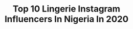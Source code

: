 ---
title: Top 10 Lingerie Instagram Influencers In Nigeria In 2020
description: >-
  Find top lingerie Instagram influencers in Nigeria in 2020. Most popular hashtags: #explore #model #explorepage #fashion.
platform: Instagram
profiles:
  - username: "isabella_georgewill"
    fullname: >-
      🌺ISABELLA GEORGEWILL🌺
    location: "Nigeria"
    followers: 92167
    engagement: 125
    commentsToLikes: 0.039451
    id: ck5hrhr9wuwha0i11f8cqkuk4
    verified: false
    hashtags: "#stayhome, #what"
  - username: "quick_steph"
    fullname: >-
      QUEEN STEPHANIE 👑🇦🇺🇳🇬
    location: "Nigeria"
    followers: 20757
    engagement: 1294
    commentsToLikes: 0.033272
    id: ck5hg8n5y1i6r0i11qldvz7qf
    verified: false
    hashtags: "#elegant, #crystalteeth, #influencer, #styleinspo"
  - username: "kythegod__"
    fullname: >-
      𝑶𝒚𝒆𝒏𝒊𝒚𝒊 𝑲𝒆𝒍𝒍𝒚 {𝑲𝒀}
    location: "Nigeria"
    followers: 17131
    engagement: 538
    commentsToLikes: 0.047409
    id: ck5hrhtjfuwl10i11tteb56zq
    verified: false
    hashtags: "#model, #actor, #exploretocreate, #exploring"
  - username: "__stephaaany"
    fullname: >-
      Stephanie Onyenso
    location: "Nigeria"
    followers: 4616
    engagement: 1473
    commentsToLikes: 0.051503
    id: ck5hg5h6210rv0i11hvegsk2n
    verified: false
    hashtags: "#beautifulangel, #gothic, #skinlikemilk, #queen"
  - username: "frankiefrankphotos"
    fullname: >-
      Frankie Frank Photography
    location: "Nigeria"
    followers: 6424
    engagement: 1016
    commentsToLikes: 0.018476
    id: ck5hdgxfcndko0i111kfnigjy
    verified: false
    hashtags: "#nigeria, #cardib, #emsho2020, #wizkid"
  - username: "elyeanur_"
    fullname: >-
      eleanor🌺
    location: "Nigeria"
    followers: 6389
    engagement: 2957
    commentsToLikes: 0.053259
    id: ck6tvgnjum4im0j71wudsyvzx
    verified: false
    hashtags: "#deleting"
  - username: "t.lolo_"
    fullname: >-
      LOLO 🌶
    location: "Nigeria"
    followers: 28440
    engagement: 405
    commentsToLikes: 0.014324
    id: ck15ptldlzk4p0i195oszzskq
    verified: false
    hashtags: "#02, #tiktok, #stayathome, #athomewithme"
  - username: "mychaskia"
    fullname: >-
      BARR. OMOREGIE PRECIOUS_O
    location: "Nigeria"
    followers: 21175
    engagement: 213
    commentsToLikes: 0.053304
    id: ck8sy6zqhjxlu0j78wekn0ard
    verified: false
    hashtags: "#blessed, #ad, #stayayhome, #saturdayvibes"
---